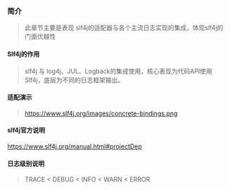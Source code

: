 ### 简介
> 此章节主要是表现 slf4j的适配器与各个主流日志实现的集成，体现slf4j的门面优越性

#### Slf4j的作用
> slf4j 与 log4j、JUL、Logback的集成使用，核心表现为代码API使用Slf4j，底层为不同的日志框架输出。

#### 适配演示
> https://www.slf4j.org/images/concrete-bindings.png

#### slf4j官方说明
https://www.slf4j.org/manual.html#projectDep

#### 日志级别说明
> TRACE < DEBUG < INFO <  WARN < ERROR 
